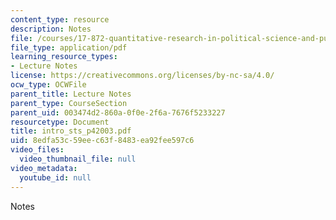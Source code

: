 ```yaml
---
content_type: resource
description: Notes
file: /courses/17-872-quantitative-research-in-political-science-and-public-policy-spring-2004/8edfa53c59eec63f8483ea92fee597c6_intro_sts_p42003.pdf
file_type: application/pdf
learning_resource_types:
- Lecture Notes
license: https://creativecommons.org/licenses/by-nc-sa/4.0/
ocw_type: OCWFile
parent_title: Lecture Notes
parent_type: CourseSection
parent_uid: 003474d2-860a-0f0e-2f6a-7676f5233227
resourcetype: Document
title: intro_sts_p42003.pdf
uid: 8edfa53c-59ee-c63f-8483-ea92fee597c6
video_files:
  video_thumbnail_file: null
video_metadata:
  youtube_id: null
---
```

Notes